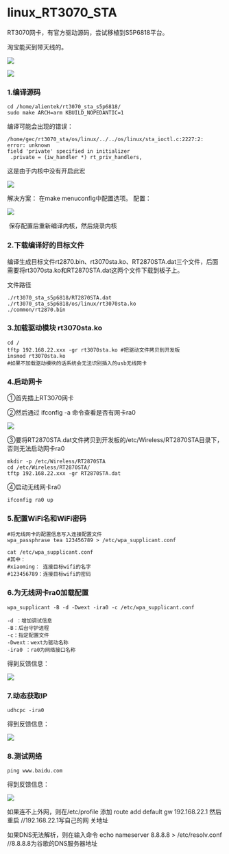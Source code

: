 # linux_RT3070_STA

RT3070网卡，有官方驱动源码，尝试移植到S5P6818平台。

淘宝能买到带天线的。

![](https://files.catbox.moe/odlwkh.png)

![](https://files.catbox.moe/6tl45m.jpg)



### 1.编译源码

```shell
cd /home/alientek/rt3070_sta_s5p6818/
sudo make ARCH=arm KBUILD_NOPEDANTIC=1 
```

编译可能会出现的错误：

```shell
/home/gec/rt3070_sta/os/linux/../../os/linux/sta_ioctl.c:2227:2: error: unknown 
field 'private' specified in initializer
 .private = (iw_handler *) rt_priv_handlers,
```

这是由于内核中没有开启此宏

![](https://files.catbox.moe/kgdisf.png)

解决方案：
	在make menuconfig中配置选项。
	配置：

![](https://files.catbox.moe/exo6kx.png)

​	保存配置后重新编译内核，然后烧录内核



### 2.下载编译好的目标文件

编译生成目标文件rt2870.bin、rt3070sta.ko、RT2870STA.dat三个文件，后面需要将rt3070sta.ko和RT2870STA.dat这两个文件下载到板子上。

文件路径

```shell
./rt3070_sta_s5p6818/RT2870STA.dat
./rt3070_sta_s5p6818/os/linux/rt3070sta.ko
./common/rt2870.bin
```



### 3.加载驱动模块 rt3070sta.ko

```shell
cd /
tftp 192.168.22.xxx -gr rt3070sta.ko #把驱动文件拷贝到开发板
insmod rt3070sta.ko
#如果不加载驱动模块的话系统会无法识别插入的usb无线网卡
```



### 4.启动网卡

①首先插上RT3070网卡

②然后通过 ifconfig -a 命令查看是否有网卡ra0

![](https://files.catbox.moe/nm1thd.png)



③要将RT2870STA.dat文件拷贝到开发板的/etc/Wireless/RT2870STA目录下，否则无法启动网卡ra0

```shell
mkdir -p /etc/Wireless/RT2870STA
cd /etc/Wireless/RT2870STA/
tftp 192.168.22.xxx -gr RT2870STA.dat
```

④启动无线网卡ra0

```shell
ifconfig ra0 up 
```



### 5.配置WiFi名和WiFi密码

```shell
#将无线网卡的配置信息写入连接配置文件
wpa_passphrase tea 123456789 > /etc/wpa_supplicant.conf
 
cat /etc/wpa_supplicant.conf
#其中：
#xiaoming： 连接目标wifi的名字
#123456789：连接目标wifi的密码
```



### 6.为无线网卡ra0加载配置

```shell
wpa_supplicant -B -d -Dwext -ira0 -c /etc/wpa_supplicant.conf 
 
-d ：增加调试信息 
-B：后台守护进程 
-c：指定配置文件 
-Dwext：wext为驱动名称 
-ira0 ：ra0为网络接口名称
```

得到反馈信息：

![](https://files.catbox.moe/2or0a4.png)



### 7.动态获取IP

```shell
udhcpc -ira0
```

得到反馈信息：

![](https://files.catbox.moe/x1p413.png)



### 8.测试网络

```shell
ping www.baidu.com
```

得到反馈信息：

![](https://files.catbox.moe/qs5kff.png)

如果连不上外网，则在/etc/profile 添加 route add default gw 192.168.22.1 然后重启 //192.168.22.1写自己的网
关地址

如果DNS无法解析，则在输入命令 echo nameserver 8.8.8.8 > /etc/resolv.conf //8.8.8.8为谷歌的DNS服务器地址

